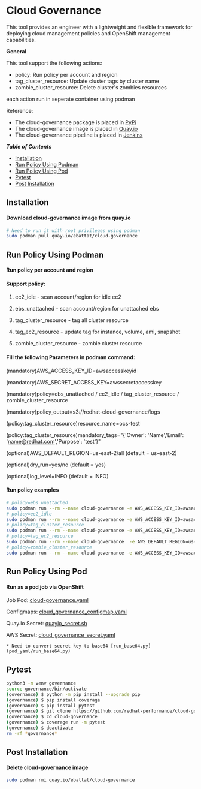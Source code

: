 # Cloud Governance
This tool provides an engineer with a lightweight and flexible framework for 
deploying cloud management policies and OpenShift management capabilities.

**General**

This tool support the following actions:

* policy: Run policy per account and region
* tag_cluster_resource: Update cluster tags by cluster name 
* zombie_cluster_resource: Delete cluster's zombies resources

each action run in seperate container using podman

Reference:
* The cloud-governance package is placed in [PyPi](https://pypi.org/project/cloud-governance/)
* The cloud-governance image is placed in [Quay.io](https://quay.io/repository/ebattat/cloud-governance)
* The cloud-governance pipeline is placed in [Jenkins](TBD)

_**Table of Contents**_

<!-- TOC -->
- [Installation](#installation)
- [Run Policy Using Podman](#run-policy-using-podman)
- [Run Policy Using Pod](#run-policy-using-pod)
- [Pytest](#pytest)
- [Post Installation](#post-installation)

<!-- /TOC -->

## Installation

#### Download cloud-governance image from quay.io
```sh
# Need to run it with root privileges using podman
sudo podman pull quay.io/ebattat/cloud-governance
```

## Run Policy Using Podman

#### Run policy per account and region
#### Support policy: 

1. ec2_idle - scan account/region for idle ec2

2. ebs_unattached - scan account/region for unattached ebs

3. tag_cluster_resource - tag all cluster resource

4. tag_ec2_resource - update tag for instance, volume, ami, snapshot
   
5. zombie_cluster_resource - zombie cluster resource


#### Fill the following Parameters in podman command:

(mandatory)AWS_ACCESS_KEY_ID=awsaccesskeyid

(mandatory)AWS_SECRET_ACCESS_KEY=awssecretaccesskey

(mandatory)policy=ebs_unattached / ec2_idle / tag_cluster_resource / zombie_cluster_resource

(mandatory)policy_output=s3://redhat-cloud-governance/logs

(policy:tag_cluster_resource)resource_name=ocs-test

(policy:tag_cluster_resource)mandatory_tags="{'Owner': 'Name','Email': 'name@redhat.com','Purpose': 'test'}"

(optional)AWS_DEFAULT_REGION=us-east-2/all (default = us-east-2)

(optional)dry_run=yes/no (default = yes)

(optional)log_level=INFO (default = INFO)

#### Run policy examples
```sh
# policy=ebs_unattached
sudo podman run --rm --name cloud-governance -e AWS_ACCESS_KEY_ID=awsaccesskeyid -e AWS_SECRET_ACCESS_KEY=awssecretaccesskey -e AWS_DEFAULT_REGION=us-east-2 -e policy=ebs_unattached -e dry_run=yes -e policy_output=s3://redhat-cloud-governance/logs -e log_level=INFO quay.io/ebattat/cloud-governance
# policy=ec2_idle
sudo podman run --rm --name cloud-governance -e AWS_ACCESS_KEY_ID=awsaccesskeyid -e AWS_SECRET_ACCESS_KEY=awssecretaccesskey -e AWS_DEFAULT_REGION=us-east-2 -e policy=ec2_idle -e dry_run=yes -e policy_output=s3://redhat-cloud-governance/logs -e log_level=INFO quay.io/ebattat/cloud-governance
# policy=tag_cluster_resource
sudo podman run --rm --name cloud-governance -e AWS_ACCESS_KEY_ID=awsaccesskeyid -e AWS_SECRET_ACCESS_KEY=awssecretaccesskey -e AWS_DEFAULT_REGION=us-east-2 -e policy=tag_cluster_resource -e dry_run=yes -e resource_name=ocs-test -e mandatory_tags="{'Owner': 'Name','Email': 'name@redhat.com','Purpose': 'test'}" -e log_level=INFO quay.io/ebattat/cloud-governance
# policy=tag_ec2_resource
sudo podman run --rm --name cloud-governance  -e AWS_DEFAULT_REGION=us-east-2 -e policy=tag_ec2_resource -e dry_run=yes -e resource_name=ocp-orch-perf -e mandatory_tags="{'Owner': 'Name','Email': 'name@redhat.com','Purpose': 'test'}" -e log_level=INFO quay.io/ebattat/cloud-governance
# policy=zombie_cluster_resource
sudo podman run --rm --name cloud-governance -e AWS_ACCESS_KEY_ID=awsaccesskeyid -e AWS_SECRET_ACCESS_KEY=awssecretaccesskey -e AWS_DEFAULT_REGION=us-east-2 -e policy=zombie_cluster_resource -e dry_run=yes -e log_level=INFO quay.io/ebattat/cloud-governance

```

## Run Policy Using Pod

#### Run as a pod job via OpenShift

Job Pod: [cloud-governance.yaml](pod_yaml/cloud-governance.yaml)

Configmaps: [cloud_governance_configmap.yaml](pod_yaml/cloud_governance_configmap.yaml)

Quay.io Secret: [quayio_secret.sh](pod_yaml/quayio_secret.sh)

AWS Secret: [cloud_governance_secret.yaml](pod_yaml/cloud_governance_secret.yaml)

    * Need to convert secret key to base64 [run_base64.py](pod_yaml/run_base64.py)

## Pytest

```sh
python3 -m venv governance
source governance/bin/activate
(governance) $ python -m pip install --upgrade pip
(governance) $ pip install coverage
(governance) $ pip install pytest
(governance) $ git clone https://github.com/redhat-performance/cloud-governance
(governance) $ cd cloud-governance
(governance) $ coverage run -m pytest
(governance) $ deactivate
rm -rf *governance*
```

## Post Installation

#### Delete cloud-governance image
```sh
sudo podman rmi quay.io/ebattat/cloud-governance
```